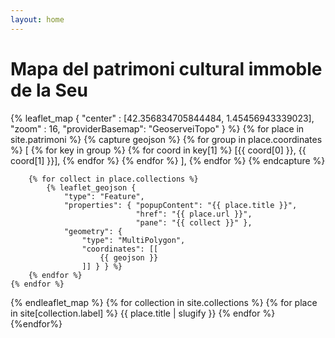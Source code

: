 ```yaml
---
layout: home
---
```


# Mapa del patrimoni cultural immoble de la Seu

{% leaflet_map { "center" : [42.356834705844484, 1.45456943339023], "zoom" : 16, "providerBasemap": "GeoserveiTopo" } %}
    {% for place in site.patrimoni %}
        {% capture geojson %}
            {% for group in place.coordinates %}
                [
                {% for key in group %}
                    {% for coord in key[1] %}
                        [{{ coord[0] }}, {{ coord[1] }}],
                    {% endfor %}
                {% endfor %}
                ],
            {% endfor %}
        {% endcapture %}

        {% for collect in place.collections %}
            {% leaflet_geojson {
                "type": "Feature",
                "properties": { "popupContent": "{{ place.title }}",
                                "href": "{{ place.url }}",
                                "pane": "{{ collect }}" },
                "geometry": {
                    "type": "MultiPolygon",
                    "coordinates": [[
                        {{ geojson }}
                    ]] } } %}
        {% endfor %}
    {% endfor %}
{% endleaflet_map %}
{% for collection in site.collections %}
{% for place in site[collection.label] %}
{{ place.title | slugify }}
        {% endfor %}
    {%endfor%}